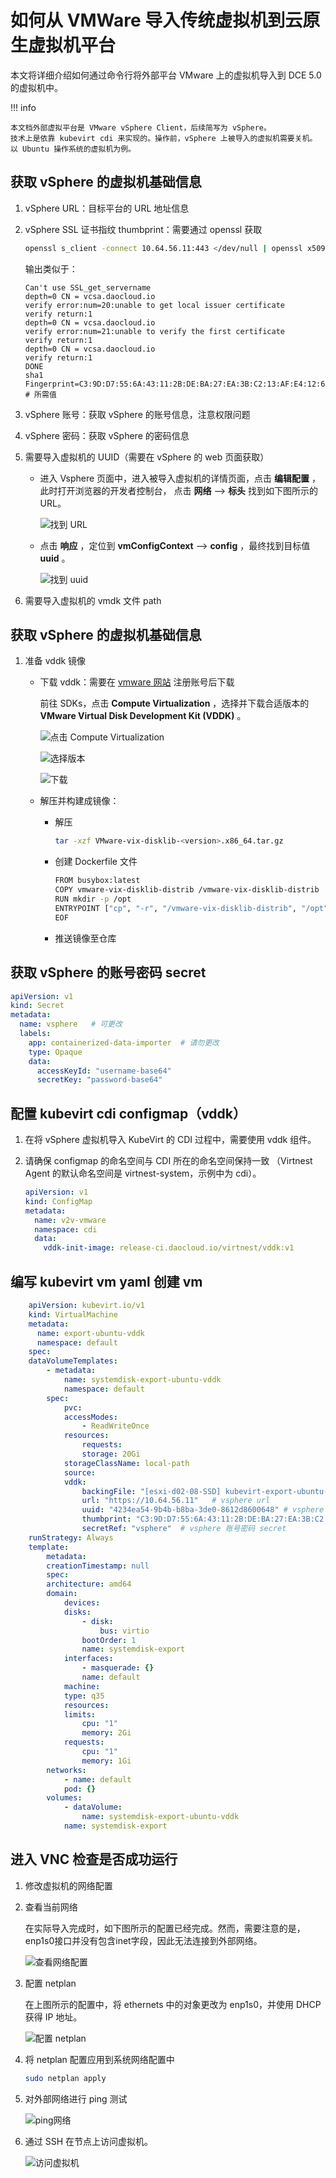 # 如何从 VMWare 导入传统虚拟机到云原生虚拟机平台

本文将详细介绍如何通过命令行将外部平台 VMware 上的虚拟机导入到 DCE 5.0 的虚拟机中。

!!! info

    本文档外部虚拟平台是 VMware vSphere Client，后续简写为 vSphere。
    技术上是依靠 kubevirt cdi 来实现的。操作前，vSphere 上被导入的虚拟机需要关机。
    以 Ubuntu 操作系统的虚拟机为例。

## 获取 vSphere 的虚拟机基础信息

1. vSphere URL：目标平台的 URL 地址信息

2. vSphere SSL 证书指纹 thumbprint：需要通过 openssl 获取

    ```sh
    openssl s_client -connect 10.64.56.11:443 </dev/null | openssl x509 -in /dev/stdin -fingerprint -sha1 -noout
    ```
    输出类似于：
    ```output
    Can't use SSL_get_servername
    depth=0 CN = vcsa.daocloud.io
    verify error:num=20:unable to get local issuer certificate
    verify return:1
    depth=0 CN = vcsa.daocloud.io
    verify error:num=21:unable to verify the first certificate
    verify return:1
    depth=0 CN = vcsa.daocloud.io
    verify return:1
    DONE
    sha1 Fingerprint=C3:9D:D7:55:6A:43:11:2B:DE:BA:27:EA:3B:C2:13:AF:E4:12:62:4D  # 所需值
    ```

3. vSphere 账号：获取 vSphere 的账号信息，注意权限问题

4. vSphere 密码：获取 vSphere 的密码信息

5. 需要导入虚拟机的 UUID（需要在 vSphere 的 web 页面获取）

    - 进入 Vsphere 页面中，进入被导入虚拟机的详情页面，点击 __编辑配置__ ，此时打开浏览器的开发者控制台，
      点击 __网络__ —> __标头__ 找到如下图所示的 URL。
    
        ![找到 URL](../images/uuid01.png)

    - 点击 __响应__ ，定位到 __vmConfigContext__ —> __config__ ，最终找到目标值 __uuid__ 。

        ![找到 uuid](../images/uuid02.png)

6. 需要导入虚拟机的 vmdk 文件 path

## 获取 vSphere 的虚拟机基础信息

1. 准备 vddk 镜像

    - 下载 vddk：需要在 [vmware 网站](https://developer.vmware.com/) 注册账号后下载
   
        前往 SDKs，点击 __Compute Virtualization__ ，选择并下载合适版本的
        __VMware Virtual Disk Development Kit (VDDK)__ 。
   
        ![点击 Compute Virtualization](../images/import-ubuntu01.png)
   
        ![选择版本](../images/import-ubuntu02.png)
   
        ![下载](../images/import-ubuntu03.png)
   
    -  解压并构建成镜像：
   
        - 解压
       
            ```sh
            tar -xzf VMware-vix-disklib-<version>.x86_64.tar.gz
            ```
       
        - 创建 Dockerfile 文件
       
            ```sh
            FROM busybox:latest
            COPY vmware-vix-disklib-distrib /vmware-vix-disklib-distrib
            RUN mkdir -p /opt
            ENTRYPOINT ["cp", "-r", "/vmware-vix-disklib-distrib", "/opt"]
            EOF
            ```

        - 推送镜像至仓库

## 获取 vSphere 的账号密码 secret

```yaml
apiVersion: v1
kind: Secret
metadata:
  name: vsphere   # 可更改
  labels:
    app: containerized-data-importer  # 请勿更改
    type: Opaque
    data:
      accessKeyId: "username-base64"
      secretKey: "password-base64"
```

## 配置 kubevirt cdi configmap（vddk）

1. 在将 vSphere 虚拟机导入 KubeVirt 的 CDI 过程中，需要使用 vddk 组件。
   
2. 请确保 configmap 的命名空间与 CDI 所在的命名空间保持一致
  （Virtnest Agent 的默认命名空间是 virtnest-system，示例中为 cdi）。

    ```yaml
    apiVersion: v1
    kind: ConfigMap
    metadata:
      name: v2v-vmware
      namespace: cdi
      data:
        vddk-init-image: release-ci.daocloud.io/virtnest/vddk:v1
    ```

## 编写 kubevirt vm yaml 创建 vm

```yaml
    apiVersion: kubevirt.io/v1
    kind: VirtualMachine
    metadata:
      name: export-ubuntu-vddk
      namespace: default
    spec:
    dataVolumeTemplates:
        - metadata:
            name: systemdisk-export-ubuntu-vddk
            namespace: default
        spec:
            pvc:
            accessModes:
                - ReadWriteOnce
            resources:
                requests:
                storage: 20Gi
            storageClassName: local-path
            source:
            vddk:
                backingFile: "[esxi-d02-08-SSD] kubevirt-export-ubuntu-1/kubevirt-export-ubuntu-1.vmdk" # vsphere 虚拟机基础信息中的磁盘
                url: "https://10.64.56.11"   # vsphere url
                uuid: "4234ea54-9b4b-b8ba-3de0-8612d8600648" # vsphere 虚拟机基础信息中的 uuid
                thumbprint: "C3:9D:D7:55:6A:43:11:2B:DE:BA:27:EA:3B:C2:13:AF:E4:12:62:4D" # vsphere SSL fingerprint
                secretRef: "vsphere"  # vsphere 账号密码 secret
    runStrategy: Always
    template:
        metadata:
        creationTimestamp: null
        spec:
        architecture: amd64
        domain:
            devices:
            disks:
                - disk:
                    bus: virtio
                bootOrder: 1
                name: systemdisk-export
            interfaces:
                - masquerade: {}
                name: default
            machine:
            type: q35
            resources:
            limits:
                cpu: "1"
                memory: 2Gi
            requests:
                cpu: "1"
                memory: 1Gi
        networks:
            - name: default
            pod: {}
        volumes:
            - dataVolume:
                name: systemdisk-export-ubuntu-vddk
            name: systemdisk-export
```

## 进入 VNC 检查是否成功运行

1. 修改虚拟机的网络配置

1. 查看当前网络

    在实际导入完成时，如下图所示的配置已经完成。然而，需要注意的是，enp1s0接口并没有包含inet字段，因此无法连接到外部网络。
       
    ![查看网络配置](../images/import-ubuntu04.png)

1. 配置 netplan

    在上图所示的配置中，将 ethernets 中的对象更改为 enp1s0，并使用 DHCP 获得 IP 地址。
        
    ![配置 netplan](../images/import-ubuntu05.png)

1. 将 netplan 配置应用到系统网络配置中

    ```sh
    sudo netplan apply
    ```
 
1. 对外部网络进行 ping 测试

    ![ping网络](../images/import-ubuntu06.png)

1. 通过 SSH 在节点上访问虚拟机。

    ![访问虚拟机](../images/import-ubuntu07.png)
